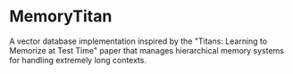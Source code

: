 # MemoryTitan
A vector database implementation inspired by the "Titans: Learning to Memorize at Test Time" paper that manages hierarchical memory systems for handling extremely long contexts.
